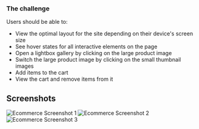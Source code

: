 ### The challenge

Users should be able to:

- View the optimal layout for the site depending on their device's screen size
- See hover states for all interactive elements on the page
- Open a lightbox gallery by clicking on the large product image
- Switch the large product image by clicking on the small thumbnail images
- Add items to the cart
- View the cart and remove items from it


## Screenshots

![Ecommerce Screenshot 1](../ecommerce_pic2.png)
![Ecommerce Screenshot 2](./assets/ecommerce_pic3.png)
![Ecommerce Screenshot 3](./assets/screenshot_2025-08-21.png)